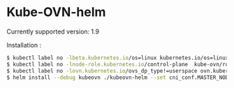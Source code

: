 # Kube-OVN-helm

Currently supported version: 1.9

Installation :

```bash
$ kubectl label no -lbeta.kubernetes.io/os=linux kubernetes.io/os=linux --overwrite
$ kubectl label no -lnode-role.kubernetes.io/control-plane  kube-ovn/role=master --overwrite
$ kubectl label no -lovn.kubernetes.io/ovs_dp_type!=userspace ovn.kubernetes.io/ovs_dp_type=kernel  --overwrite
$ helm install --debug kubeovn ./kubeovn-helm --set cni_conf.MASTER_NODES=${Node0},${Node1},${Node2},
```
